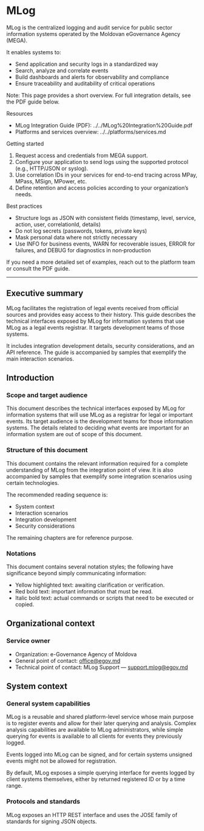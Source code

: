 ﻿# MLog

MLog is the centralized logging and audit service for public sector information systems operated by the Moldovan eGovernance Agency (MEGA).

It enables systems to:
- Send application and security logs in a standardized way
- Search, analyze and correlate events
- Build dashboards and alerts for observability and compliance
- Ensure traceability and auditability of critical operations

Note: This page provides a short overview. For full integration details, see the PDF guide below.

Resources
- MLog Integration Guide (PDF): ../../MLog%20Integration%20Guide.pdf
- Platforms and services overview: ../../platforms/services.md

Getting started
1. Request access and credentials from MEGA support.
2. Configure your application to send logs using the supported protocol (e.g., HTTP/JSON or syslog).
3. Use correlation IDs in your services for end-to-end tracing across MPay, MPass, MSign, MPower, etc.
4. Define retention and access policies according to your organization’s needs.

Best practices
- Structure logs as JSON with consistent fields (timestamp, level, service, action, user, correlationId, details)
- Do not log secrets (passwords, tokens, private keys)
- Mask personal data where not strictly necessary
- Use INFO for business events, WARN for recoverable issues, ERROR for failures, and DEBUG for diagnostics in non‑production

If you need a more detailed set of examples, reach out to the platform team or consult the PDF guide.

---

## Executive summary

MLog facilitates the registration of legal events received from official sources and provides easy access to their history. This guide describes the technical interfaces exposed by MLog for information systems that use MLog as a legal events registrar. It targets development teams of those systems.

It includes integration development details, security considerations, and an API reference. The guide is accompanied by samples that exemplify the main interaction scenarios.

## Introduction

### Scope and target audience

This document describes the technical interfaces exposed by MLog for information systems that will use MLog as a registrar for legal or important events. Its target audience is the development teams for those information systems. The details related to deciding what events are important for an information system are out of scope of this document.

### Structure of this document

This document contains the relevant information required for a complete understanding of MLog from the integration point of view. It is also accompanied by samples that exemplify some integration scenarios using certain technologies.

The recommended reading sequence is:
- System context
- Interaction scenarios
- Integration development
- Security considerations

The remaining chapters are for reference purpose.

### Notations

This document contains several notation styles; the following have significance beyond simply communicating information:
- Yellow highlighted text: awaiting clarification or verification.
- Red bold text: important information that must be read.
- Italic bold text: actual commands or scripts that need to be executed or copied.

## Organizational context

### Service owner

- Organization: e-Governance Agency of Moldova
- General point of contact: office@egov.md
- Technical point of contact: MLog Support — support.mlog@egov.md

## System context

### General system capabilities

MLog is a reusable and shared platform-level service whose main purpose is to register events and allow for their later querying and analysis. Complex analysis capabilities are available to MLog administrators, while simple querying for events is available to all clients for events they previously logged.

Events logged into MLog can be signed, and for certain systems unsigned events might not be allowed for registration.

By default, MLog exposes a simple querying interface for events logged by client systems themselves, either by returned registered ID or by a time range.

### Protocols and standards

MLog exposes an HTTP REST interface and uses the JOSE family of standards for signing JSON objects.
